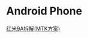 # Android Phone

[红米9A拆解(MTK方案)](https://user-images.githubusercontent.com/32056331/115500032-250e5f80-a2a3-11eb-844e-676a89fc2a91.jpg)
